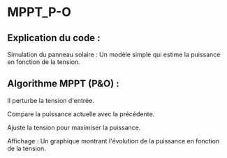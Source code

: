 # MPPT_P-O

## Explication du code :
Simulation du panneau solaire : Un modèle simple qui estime la puissance en fonction de la tension.

## Algorithme MPPT (P&O) :
Il perturbe la tension d'entrée.

Compare la puissance actuelle avec la précédente.

Ajuste la tension pour maximiser la puissance.

Affichage : Un graphique montrant l'évolution de la puissance en fonction de la tension.
